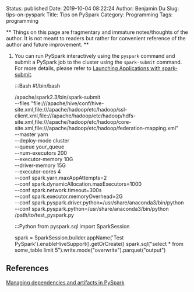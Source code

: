 Status: published
Date: 2019-10-04 08:22:24
Author: Benjamin Du
Slug: tips-on-pyspark
Title: Tips on PySpark
Category: Programming
Tags: programming

**
Things on this page are fragmentary and immature notes/thoughts of the author.
It is not meant to readers but rather for convenient reference of the author and future improvement.
**

1. You can run PySpark interactively using the `pyspark` command
  and submit a PySpark job to the cluster using the `spark-submit` command.
	For more details, 
	please refer to
	[Launching Applications with spark-submit](https://spark.apache.org/docs/latest/submitting-applications.html#launching-applications-with-spark-submit<Paste>).


    :::Bash
    #!/bin/bash

    /apache/spark2.3/bin/spark-submit \
            --files "file:///apache/hive/conf/hive-site.xml,file:///apache/hadoop/etc/hadoop/ssl-client.xml,file:///apache/hadoop/etc/hadoop/hdfs-site.xml,file:///apache/hadoop/etc/hadoop/core-site.xml,file:///apache/hadoop/etc/hadoop/federation-mapping.xml" \
            --master yarn \
            --deploy-mode cluster \
            --queue your_queue \
            --num-executors 200 \
            --executor-memory 10G \
            --driver-memory 15G \
            --executor-cores 4 \
            --conf spark.yarn.maxAppAttempts=2 \
            --conf spark.dynamicAllocation.maxExecutors=1000 \
            --conf spark.network.timeout=300s \
            --conf spark.executor.memoryOverhead=2G \
            --conf spark.pyspark.driver.python=/usr/share/anaconda3/bin/python \
            --conf spark.pyspark.python=/usr/share/anaconda3/bin/python \
            /path/to/test_pyspark.py

    :::Python
    from pyspark.sql import SparkSession

    spark = SparkSession.builder.appName('Test PySpark').enableHiveSupport().getOrCreate()
    spark.sql("select * from some_table limit 5").write.mode("overwrite").parquet("output")


## References

[Managing dependencies and artifacts in PySpark](https://bytes.grubhub.com/managing-dependencies-and-artifacts-in-pyspark-7641aa89ddb7)
